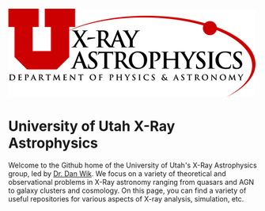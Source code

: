 ![group_logo](grouplogo.png)

# University of Utah X-Ray Astrophysics

Welcome to the Github home of the University of Utah's X-Ray Astrophysics group, led by [Dr. Dan Wik](https://faculty.utah.edu/u6008171-Daniel_R_Wik/hm/index.hml). We focus on a variety of theoretical and observational problems in X-Ray astronomy ranging from quasars and AGN to galaxy clusters and cosmology. On this page, you can find a variety of useful repositories for various aspects of X-ray analysis, simulation, etc.


